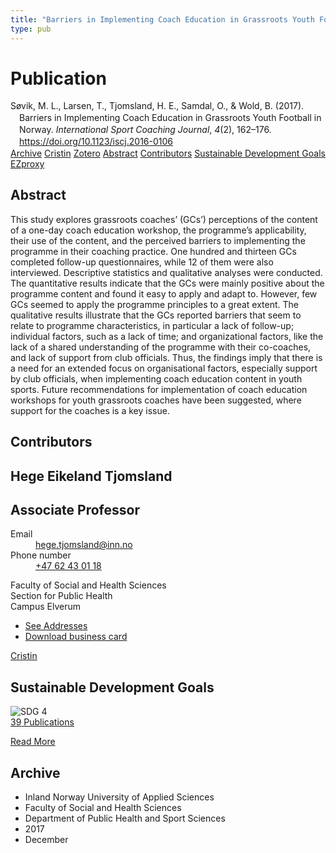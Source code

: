 ```yaml
---
title: "Barriers in Implementing Coach Education in Grassroots Youth Football in Norway"
type: pub
---
```

<h1>Publication</h1>
<article id="csl-bib-container-I3GBWRN2" class="csl-bib-container">
  <div class="csl-bib-body" style="line-height: 1.35; padding-left: 1em; text-indent:-1em;">
  <div class="csl-entry">S&#xF8;vik, M. L., Larsen, T., Tjomsland, H. E., Samdal, O., &amp; Wold, B. (2017). Barriers in Implementing Coach Education in Grassroots Youth Football in Norway. <i>International Sport Coaching Journal</i>, <i>4</i>(2), 162&#x2013;176. <a href="https://doi.org/10.1123/iscj.2016-0106">https://doi.org/10.1123/iscj.2016-0106</a></div>
</div>
  <div class="csl-bib-buttons">
    <a href="#taxonomy-article-I3GBWRN2" class="csl-bib-button">Archive</a>
    <a href="https://app.cristin.no/results/show.jsf?id=1530963" alt="Cristin URL" class="csl-bib-button">Cristin</a>
    <a href="http://zotero.org/groups/5022929/items/I3GBWRN2" alt="Zotero URL" class="csl-bib-button">Zotero</a>
    <a href="#abstract-article-I3GBWRN2" class="csl-bib-button">Abstract</a>
    <a href="#contributors-article-I3GBWRN2" class="csl-bib-button">Contributors</a>
    <a href="#sdg-article-I3GBWRN2" class="csl-bib-button">Sustainable Development Goals</a>
    <a href="http://ezproxy.inn.no/login?url=https://doi.org/10.1123/iscj.2016-0106" class="csl-bib-button">EZproxy</a>
  </div>
  <div id="csl-bib-meta-container-I3GBWRN2"></div>
</article>
<div id="csl-bib-meta-I3GBWRN2" class="csl-bib-meta">
  <article id="abstract-article-I3GBWRN2" class="abstract-article">
    <h1>Abstract</h1>
    This study explores grassroots coaches’ (GCs’) perceptions of the content of a one-day coach education workshop, 
the programme’s applicability, their use of the content, and the perceived barriers to implementing the 
programme in their coaching practice. One hundred and thirteen GCs completed follow-up questionnaires, 
while 12 of them were also interviewed. Descriptive statistics and qualitative analyses were conducted. The 
quantitative results indicate that the GCs were mainly positive about the programme content and found it easy 
to apply and adapt to. However, few GCs seemed to apply the programme principles to a great extent. The 
qualitative results illustrate that the GCs reported barriers that seem to relate to programme characteristics, in 
particular a lack of follow-up; individual factors, such as a lack of time; and organizational factors, like the 
lack of a shared understanding of the programme with their co-coaches, and lack of support from club officials. 
Thus, the findings imply that there is a need for an extended focus on organisational factors, especially support 
by club officials, when implementing coach education content in youth sports. Future recommendations 
for implementation of coach education workshops for youth grassroots coaches have been suggested, where 
support for the coaches is a key issue.
  </article>
  <article id="contributors-article-I3GBWRN2" class="contributors-article">
    <h1>Contributors</h1>
    <div class="personas">
<div class="vrtx-hinn-person-card">
<div class="photo">
<i class="lar la-user-circle missing-person"></i>
</div>
<div class="info">
<hgroup><h1>Hege Eikeland Tjomsland</h1>
<h2>Associate Professor</h2>
</hgroup><dl>
<dt>Email</dt>
<dd>
<a href="mailto:hege.tjomsland@inn.no">hege.tjomsland@inn.no</a>
</dd>
<dt>Phone number</dt>
<dd><a href="tel:+4762430118">
+47 62 43 01 18
</a></dd>
</dl>
<p>
Faculty of Social and Health Sciences<br>
Section for Public Health<br>
Campus Elverum
</p>
<ul class="vrtx-hinn-links">
<li><a href="https://www.inn.no/english/find-an-employee/hege-tjomsland.html#vrtx-hinn-addresses">See Addresses</a></li>
<li><a href="https://www.inn.no/english/find-an-employee/hege-tjomsland.html?vrtx=vcf">Download business card</a></li>
</ul>
</div>
</div>
<a href="https://app.cristin.no/persons/show.jsf?id=47214" alt="Cristin URL" class="personas-cristin">Cristin</a>
</div>
  </article>
  <article id="sdg-article-I3GBWRN2" class="sdg-article">
    <h1>Sustainable Development Goals</h1>
    <div class="sdg-container"><div id="sdg4" class="sdg">
<img src="{{< params subfolder >}}images/sdg/sdg04_en.png" class="image" alt="SDG 4">
<div class="sdg-overlay">
<a href="{{< params subfolder >}}en/archive/?sdg=4#archive" class="sdg-publication-count"><span>39</span> Publications</a>
<p><a href="https://sdgs.un.org/goals/goal4" class="sdg-read-more">Read More</a></p>
</div>
</div></div>
  </article>
  <article id="taxonomy-article-I3GBWRN2" class="taxonomy-article">
    <h1>Archive</h1>
    <ul>
      <li>Inland Norway University of Applied Sciences</li>
      <li>Faculty of Social and Health Sciences</li>
      <li>Department of Public Health and Sport Sciences</li>
      <li>2017</li>
      <li>December</li>
    </ul>
  </article>
</div>
